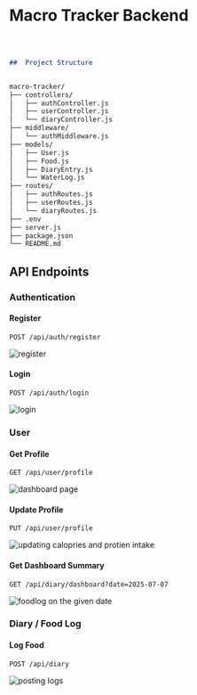 #  Macro Tracker Backend

```markdown



##  Project Structure


macro-tracker/
├── controllers/
│   ├── authController.js
│   ├── userController.js
│   └── diaryController.js
├── middleware/
│   └── authMiddleware.js
├── models/
│   ├── User.js
│   ├── Food.js
│   ├── DiaryEntry.js
│   └── WaterLog.js
├── routes/
│   ├── authRoutes.js
│   ├── userRoutes.js
│   └── diaryRoutes.js
├── .env
├── server.js
├── package.json
└── README.md

```

##  API Endpoints

###  Authentication

####  Register

```
POST /api/auth/register
```
![register](https://github.com/user-attachments/assets/558cfa8e-e654-47e2-b864-c230a46a4c42)




####  Login

```
POST /api/auth/login
```
![login](https://github.com/user-attachments/assets/63c83f5b-b884-4291-9e7e-bf5a7369fe28)


###  User

####  Get Profile
```
GET /api/user/profile
```
![dashboard page](https://github.com/user-attachments/assets/95492ae3-3c3d-428d-b580-db9fb57eae40)



####  Update Profile

```
PUT /api/user/profile
```
![updating calopries and protien intake](https://github.com/user-attachments/assets/4dcb7537-387f-41ea-bb67-0ce2ff9edc06)


#### Get Dashboard Summary

```
GET /api/diary/dashboard?date=2025-07-07
```


![foodlog on the given date](https://github.com/user-attachments/assets/cc10d607-1c8c-45ca-b7e0-7129b307e34c)



###  Diary / Food Log

####  Log Food

```
POST /api/diary
```


![posting logs](https://github.com/user-attachments/assets/fffa2a9c-8b07-4ab0-82bd-8bf6a0dafc02)



